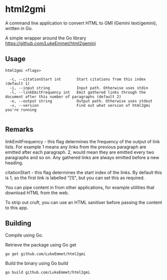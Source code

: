 # html2gmi
A command line application to convert HTML to GMI (Gemini text/gemini), written in Go.

A simple wrapper around the Go library https://github.com/LukeEmmet/html2gemini

## Usage

```
html2gmi <flags>

  -c, --citationStart int       Start citations from this index (default 1)
  -i, --input string            Input path. Otherwise uses stdin
  -l, --linkEmitFrequency int   Emit gathered links through the document after this number of paragraphs (default 2)
  -o, --output string           Output path. Otherwise uses stdout
  -v, --version                 Find out what version of html2gmi you're running
  
```


## Remarks

linkEmitFrequency - this flag determines the frequency of the output of link lists. For example 1 means any links from the previous paragraph are emitted after each paragraph. 2, would mean they are emitted every two paragraphs and so on. Any gathered links are always emitted before a new heading.

citationStart - this flag determines the start index of the links. By default this is 1, so the first link is labelled "[1]", but you can set this as required.

You can pipe content in from other applications, for example utilities that download HTML from the web.

To strip out cruft, you can use an HTML sanitiser before passing the content to this app.

## Building

Compile using Go.

Retrieve the package using Go get

```
go get github.com/LukeEmmet/html2gmi

```

Build the binary using Go build

```
go build github.com/LukeEmmet/html2gmi
```